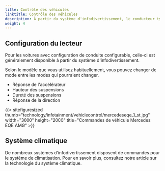 ```yaml
---
title: Contrôle des véhicules
linktitle: Contrôle des véhicules
description: À partir du système d'infodivertissement, le conducteur typique peut configurer les paramètres de la voiture pour diverses fonctionnalités.
weight: 4
---
```

<!-- markdownlint-disable MD033 -->

## Configuration du lecteur

Pour les voitures avec configuration de conduite configurable, celle-ci est généralement disponible à partir du système d'infodivertissement.

Selon le modèle que vous utilisez habituellement, vous pouvez changer de mode entre les modes qui pourraient changer.

- Réponse de l'accélérateur
- Hauteur des suspensions
- Dureté des suspensions
- Réponse de la direction

{{< sitefiguresized thumb="technology/infotainment/vehiclecontrol/mercedeseqe_1_st.jpg" width="3000" height="2000" title="Commandes de véhicule Mercedes EQE AMG" >}}

## Système climatique

De nombreux systèmes d'infodivertissement disposent de commandes pour le système de climatisation. Pour en savoir plus, consultez notre article sur la technologie du système climatique.
